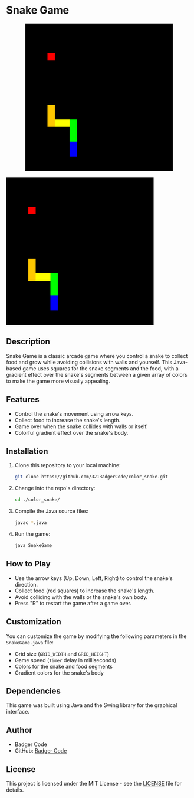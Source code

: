 # Snake Game

<p align="center">
	<img alt="Snake Gameplay" src="./ex.png"/>
</p>

[![Video Example](./ex.png)](https://github.com/321BadgerCode/color_snake/assets/83559316/adeff446-7327-4ebc-a691-5fa00217b68f)

## Description

Snake Game is a classic arcade game where you control a snake to collect food and grow while avoiding collisions with walls and yourself. This Java-based game uses squares for the snake segments and the food, with a gradient effect over the snake's segments between a given array of colors to make the game more visually appealing.

## Features

- Control the snake's movement using arrow keys.
- Collect food to increase the snake's length.
- Game over when the snake collides with walls or itself.
- Colorful gradient effect over the snake's body.

## Installation

1. Clone this repository to your local machine:

	```bash
	git clone https://github.com/321BadgerCode/color_snake.git
	```

1. Change into the repo's directory:

	```bash
	cd ./color_snake/
	```
 
1. Compile the Java source files:

	```bash
	javac *.java
	```

1. Run the game:

	```bash
	java SnakeGame
	```

## How to Play

- Use the arrow keys (Up, Down, Left, Right) to control the snake's direction.
- Collect food (red squares) to increase the snake's length.
- Avoid colliding with the walls or the snake's own body.
- Press "R" to restart the game after a game over.

## Customization

You can customize the game by modifying the following parameters in the `SnakeGame.java` file:

- Grid size (`GRID_WIDTH` and `GRID_HEIGHT`)
- Game speed (`Timer` delay in milliseconds)
- Colors for the snake and food segments
- Gradient colors for the snake's body

## Dependencies

This game was built using Java and the Swing library for the graphical interface.

## Author

- Badger Code
- GitHub: [Badger Code](https://github.com/321BadgerCode)

## License

This project is licensed under the MIT License - see the [LICENSE](LICENSE) file for details.
